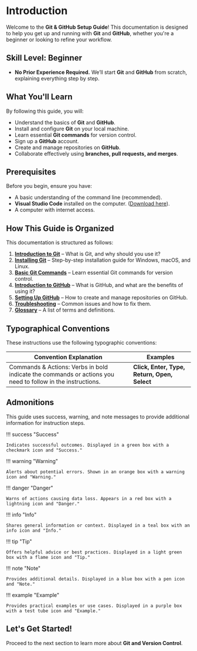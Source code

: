# Introduction

Welcome to the **Git & GitHub Setup Guide**! This documentation is designed to help you get up and running with **Git** and **GitHub**, whether you're a beginner or looking to refine your workflow.

## Skill Level: Beginner

- **No Prior Experience Required.** We’ll start **Git** and **GitHub** from scratch, explaining everything step by step.

## What You'll Learn

By following this guide, you will:

- Understand the basics of **Git** and **GitHub**.
- Install and configure **Git** on your local machine.
- Learn essential **Git commands** for version control.
- Sign up a **GitHub** account.
- Create and manage repositories on **GitHub**.
- Collaborate effectively using **branches, pull requests, and merges**.

## Prerequisites

Before you begin, ensure you have:

- A basic understanding of the command line (recommended).
- **Visual Studio Code** installed on the computer. ([Download here](https://code.visualstudio.com/Download)).
- A computer with internet access.

## How This Guide is Organized

This documentation is structured as follows:

1. **[Introduction to Git](set-1-intro-git.md)** – What is Git, and why should you use it?
2. **[Installing Git](set-2-installation.md)** – Step-by-step installation guide for Windows, macOS, and Linux.
3. **[Basic Git Commands](set-3-basic-git-commands.md)** – Learn essential Git commands for version control.
4. **[Introduction to GitHub](set-4-intro-github.md)** – What is GitHub, and what are the benefits of using it?
5. **[Setting Up GitHub](set-5-github-setup.md)** – How to create and manage repositories on GitHub.
6. **[Troubleshooting](troubleshooting.md)** – Common issues and how to fix them.
7. **[Glossary](glossary.md)** – A list of terms and definitions.

## Typographical Conventions

These instructions use the following typographic conventions:

| Convention Explanation                                                                                     | Examples                                     |
| ---------------------------------------------------------------------------------------------------------- | -------------------------------------------- |
| Commands & Actions: Verbs in bold indicate the commands or actions you need to follow in the instructions. | **Click, Enter, Type, Return, Open, Select** |

## Admonitions

This guide uses success, warning, and note messages to provide additional information for instruction steps.

!!! success "Success"

    Indicates successful outcomes. Displayed in a green box with a checkmark icon and "Success."

!!! warning "Warning"

    Alerts about potential errors. Shown in an orange box with a warning icon and "Warning."

!!! danger "Danger"

    Warns of actions causing data loss. Appears in a red box with a lightning icon and "Danger."

!!! info "Info"

    Shares general information or context. Displayed in a teal box with an info icon and "Info."

!!! tip "Tip"

    Offers helpful advice or best practices. Displayed in a light green box with a flame icon and "Tip."

!!! note "Note"

    Provides additional details. Displayed in a blue box with a pen icon and "Note."

!!! example "Example"

    Provides practical examples or use cases. Displayed in a purple box with a test tube icon and "Example."

## Let's Get Started!

Proceed to the next section to learn more about **Git and Version Control**.
